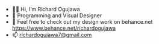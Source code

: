 - 👋🏾 Hi, I’m Richard Ogujawa
- 👀 Programming and Visual Designer
- 💼 Feel free to check out my design work on behance.net <a>https://www.behance.net/richardogujawa</a>
- 📫 richardogujawa7@gmail.com
  
<!---
RichardOgujawa/RichardOgujawa is a ✨ special ✨ repository because its `README.md` (this file) appears on your GitHub profile.
You can click the Preview link to take a look at your changes.
--->

